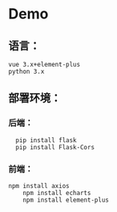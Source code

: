 # Demo
## 语言：       
	vue 3.x+element-plus  
	python 3.x  
## 部署环境：    
### 后端：
      pip install flask  
      pip install Flask-Cors  
### 前端：
	npm install axios   
      	npm install echarts   
      	npm install element-plus   
